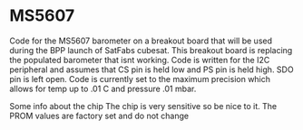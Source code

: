 # MS5607
Code for the MS5607 barometer on a breakout board that will be used during the BPP launch of SatFabs cubesat. This breakout board is replacing the populated barometer that isnt working. Code is written for the I2C peripheral and assumes that CS pin is held low and PS pin is held high. SDO pin is left open. Code is currently set to the maximum precision which allows for temp up to .01 C and pressure .01 mbar. 

Some info about the chip
The chip is very sensitive so be nice to it.
The PROM values are factory set and do not change
